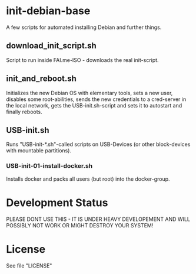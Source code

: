 # init-debian-base
A few scripts for automated installing Debian and further things.

## download_init_script.sh
Script to run inside FAI.me-ISO - downloads the real init-script.

## init_and_reboot.sh
Initializes the new Debian OS with elementary tools, sets a new user, disables some root-abilities, sends the new credentials to a cred-server in the local network, gets the USB-init.sh-script and sets it to autostart and finally reboots.

## USB-init.sh
Runs "USB-init-*.sh"-called scripts on USB-Devices (or other block-devices with mountable partitions).

### USB-init-01-install-docker.sh
Installs docker and packs all users (but root) into the docker-group.


# Development Status
PLEASE DONT USE THIS - IT IS UNDER HEAVY DEVELOPEMENT AND WILL POSSIBLY NOT WORK OR MIGHT DESTROY YOUR SYSTEM!

# License
See file "LICENSE"
